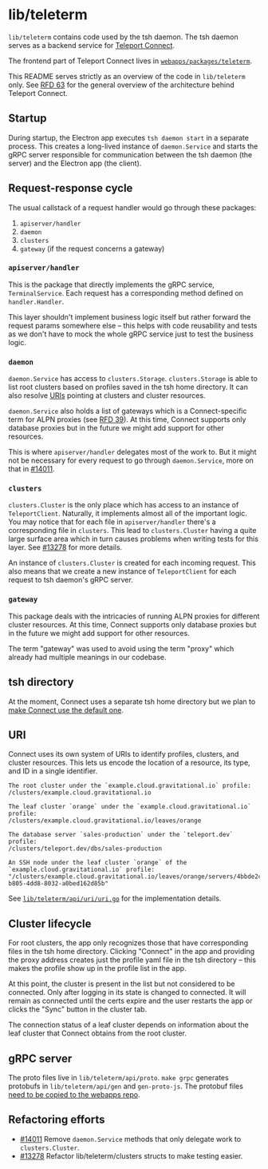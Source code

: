 # lib/teleterm

`lib/teleterm` contains code used by the tsh daemon. The tsh daemon serves as a backend service for
[Teleport Connect](https://goteleport.com/connect/).

The frontend part of Teleport Connect lives in
[`webapps/packages/teleterm`](https://github.com/gravitational/webapps/tree/master/packages/teleterm).

This README serves strictly as an overview of the code in `lib/teleterm` only. See [RFD
63](/rfd/0063-teleport-terminal.md) for the general overview of the architecture behind Teleport
Connect.

## Startup

During startup, the Electron app executes `tsh daemon start` in a separate process. This creates a
long-lived instance of `daemon.Service` and starts the gRPC server responsible for communication
between the tsh daemon (the server) and the Electron app (the client).


## Request-response cycle

The usual callstack of a request handler would go through these packages:

1. `apiserver/handler`
2. `daemon`
3. `clusters`
4. `gateway` (if the request concerns a gateway)

### `apiserver/handler`

This is the package that directly implements the gRPC service, `TerminalService`. Each request has a
corresponding method defined on `handler.Handler`.

This layer shouldn't implement business logic itself but rather forward the request params somewhere
else – this helps with code reusability and tests as we don't have to mock the whole gRPC service
just to test the business logic.

### `daemon`

`daemon.Service` has access to `clusters.Storage`. `clusters.Storage` is able to list root clusters
based on profiles saved in the tsh home directory. It can also resolve [URIs](#URI) pointing at
clusters and cluster resources.

`daemon.Service` also holds a list of gateways which is a Connect-specific term for ALPN proxies
(see [RFD 39](/rfd/0039-sni-alpn-teleport-proxy-routing.md)). At this time, Connect supports only
database proxies but in the future we might add support for other
resources.

This is where `apiserver/handler` delegates most of the work to. But it might not be necessary for
every request to go through `daemon.Service`, more on that in
[#14011](https://github.com/gravitational/teleport/issues/14011).

### `clusters`

`clusters.Cluster` is the only place which has access to an instance of `TeleportClient`. Naturally,
it implements almost all of the important logic. You may notice that for each file in
`apiserver/handler` there's a corresponding file in `clusters`. This lead to `clusters.Cluster`
having a quite large surface area which in turn causes problems when writing tests for this layer.
See [#13278](https://github.com/gravitational/teleport/issues/13278) for more details.

An instance of `clusters.Cluster` is created for each incoming request. This also means that we
create a new instance of `TeleportClient` for each request to tsh daemon's gRPC server.

### `gateway`

This package deals with the intricacies of running ALPN proxies for different cluster resources. At
this time, Connect supports only database proxies but in the future we might add support for other
resources.

The term "gateway" was used to avoid using the term "proxy" which already had multiple meanings in
our codebase.

## tsh directory

At the moment, Connect uses a separate tsh home directory but we plan to [make Connect use the
default one](https://github.com/gravitational/webapps.e/issues/295).

## URI

Connect uses its own system of URIs to identify profiles, clusters, and cluster resources. This lets
us encode the location of a resource, its type, and ID in a single identifier.

```
The root cluster under the `example.cloud.gravitational.io` profile:
/clusters/example.cloud.gravitational.io

The leaf cluster `orange` under the `example.cloud.gravitational.io` profile:
/clusters/example.cloud.gravitational.io/leaves/orange

The database server `sales-production` under the `teleport.dev` profile:
/clusters/teleport.dev/dbs/sales-production

An SSH node under the leaf cluster `orange` of the `example.cloud.gravitational.io` profile:
"/clusters/example.cloud.gravitational.io/leaves/orange/servers/4bbde2c9-b805-4dd8-8032-a0bed162d85b"
```

See [`lib/teleterm/api/uri/uri.go`](/lib/teleterm/api/uri/uri.go) for the implementation details.


## Cluster lifecycle

For root clusters, the app only recognizes those that have corresponding files in the tsh home
directory. Clicking "Connect" in the app and providing the proxy address creates just the profile
yaml file in the tsh directory – this makes the profile show up in the profile list in the app.

At this point, the cluster is present in the list but not considered to be connected. Only after
logging in its state is changed to connected. It will remain as connected until the certs expire and
the user restarts the app or clicks the "Sync" button in the cluster tab.

The connection status of a leaf cluster depends on information about the leaf cluster that Connect
obtains from the root cluster.

## gRPC server

The proto files live in `lib/teleterm/api/proto`. `make grpc` generates protobufs in
`lib/teleterm/api/gen` and `gen-proto-js`. The protobuf files [need to be copied to the webapps
repo](https://github.com/gravitational/webapps/tree/master/packages/teleterm#generating-tshd-grpc-protobuf-files).


## Refactoring efforts

* [#14011](https://github.com/gravitational/teleport/issues/14011) Remove `daemon.Service` methods
  that only delegate work to `clusters.Cluster`.
* [#13278](https://github.com/gravitational/teleport/issues/13278) Refactor lib/teleterm/clusters
  structs to make testing easier.
